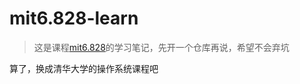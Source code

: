 # mit6.828-learn
> 这是课程[mit6.828](http://pdos.csail.mit.edu/6.828/2014/)的学习笔记，先开一个仓库再说，希望不会弃坑


算了，换成清华大学的操作系统课程吧

